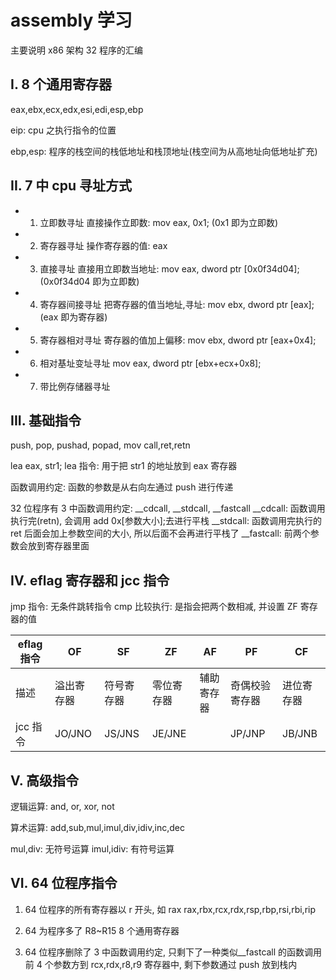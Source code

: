 # assembly 学习

主要说明 x86 架构 32 程序的汇编

## I. 8 个通用寄存器

eax,ebx,ecx,edx,esi,edi,esp,ebp

eip: cpu 之执行指令的位置

ebp,esp: 程序的栈空间的栈低地址和栈顶地址(栈空间为从高地址向低地址扩充)

## II. 7 中 cpu 寻址方式

- 1. 立即数寻址
     直接操作立即数: mov eax, 0x1; (0x1 即为立即数)
- 2. 寄存器寻址
     操作寄存器的值: eax
- 3. 直接寻址
     直接用立即数当地址: mov eax, dword ptr [0x0f34d04]; (0x0f34d04 即为立即数)
- 4. 寄存器间接寻址
     把寄存器的值当地址,寻址: mov ebx, dword ptr [eax]; (eax 即为寄存器)
- 5. 寄存器相对寻址
     寄存器的值加上偏移: mov ebx, dword ptr [eax+0x4];
- 6. 相对基址变址寻址
     mov eax, dword ptr [ebx+ecx+0x8];
- 7. 带比例存储器寻址

## III. 基础指令

push, pop, pushad, popad, mov
call,ret,retn

lea eax, str1;
lea 指令: 用于把 str1 的地址放到 eax 寄存器

函数调用约定: 函数的参数是从右向左通过 push 进行传递

32 位程序有 3 中函数调用约定: \_\_cdcall, \_\_stdcall, \_\_fastcall
\_\_cdcall: 函数调用执行完(retn), 会调用 add 0x[参数大小];去进行平栈
\_\_stdcall: 函数调用完执行的 ret 后面会加上参数空间的大小, 所以后面不会再进行平栈了
\_\_fastcall: 前两个参数会放到寄存器里面

## IV. eflag 寄存器和 jcc 指令

jmp 指令: 无条件跳转指令
cmp 比较执行: 是指会把两个数相减, 并设置 ZF 寄存器的值

| eflag 指令 | OF         | SF         | ZF         | AF         | PF             | CF         |
| ---------- | ---------- | ---------- | ---------- | ---------- | -------------- | ---------- |
| 描述       | 溢出寄存器 | 符号寄存器 | 零位寄存器 | 辅助寄存器 | 奇偶校验寄存器 | 进位寄存器 |
| jcc 指令   | JO/JNO     | JS/JNS     | JE/JNE     |            | JP/JNP         | JB/JNB     |

## V. 高级指令

逻辑运算:
and, or, xor, not

算术运算:
add,sub,mul,imul,div,idiv,inc,dec

mul,div: 无符号运算
imul,idiv: 有符号运算

## VI. 64 位程序指令

1.  64 位程序的所有寄存器以 r 开头, 如 rax
    rax,rbx,rcx,rdx,rsp,rbp,rsi,rbi,rip

2.  64 为程序多了 R8~R15 8 个通用寄存器

3.  64 位程序删除了 3 中函数调用约定, 只剩下了一种类似\_\_fastcall 的函数调用  
    前 4 个参数方到 rcx,rdx,r8,r9 寄存器中, 剩下参数通过 push 放到栈内
